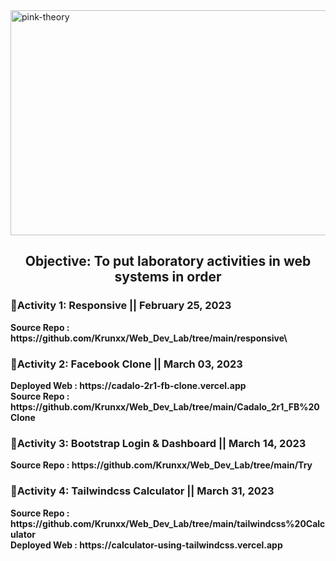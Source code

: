 <img align = "center" alt="pink-theory" width = "1000" height = "360" src = "https://user-images.githubusercontent.com/82696971/223297570-c2b99b02-947b-4585-84b2-805d50518e15.gif">

<h2 align = "center"> Objective: To put laboratory activities in web systems in order </h2>

<h3><b>📌Activity 1: Responsive || February 25, 2023 <b></h3>
Source Repo : https://github.com/Krunxx/Web_Dev_Lab/tree/main/responsive\
<br> 
  
<h3><b>📌Activity 2: Facebook Clone  || March 03, 2023 <b></h3>
Deployed Web : https://cadalo-2r1-fb-clone.vercel.app <br>
Source Repo : https://github.com/Krunxx/Web_Dev_Lab/tree/main/Cadalo_2r1_FB%20Clone

<h3><b>📌Activity 3: Bootstrap Login & Dashboard  || March 14, 2023 <b></h3>
Source Repo : https://github.com/Krunxx/Web_Dev_Lab/tree/main/Try

<h3><b>📌Activity 4: Tailwindcss Calculator  || March 31, 2023 <b></h3>
Source Repo : https://github.com/Krunxx/Web_Dev_Lab/tree/main/tailwindcss%20Calculator <br>
Deployed Web : https://calculator-using-tailwindcss.vercel.app <br>
